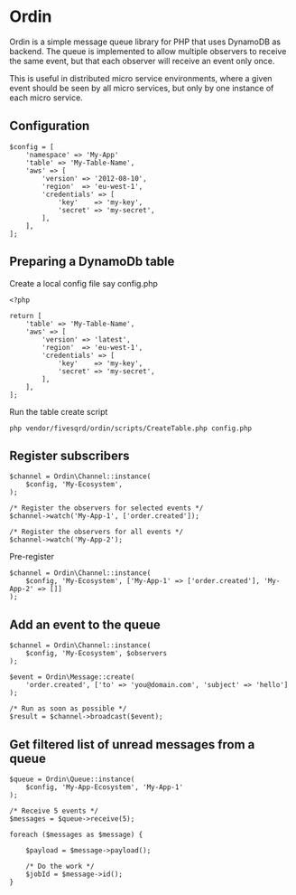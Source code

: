 # Ordin
Ordin is a simple message queue library for PHP that uses DynamoDB as backend. The queue is implemented to allow multiple observers to receive the same event, but that each observer will receive an event only once.

This is useful in distributed micro service environments, where a given event should be seen by all micro services, but only by one instance of each micro service.

## Configuration
```
$config = [
    'namespace' => 'My-App'
    'table' => 'My-Table-Name',
    'aws' => [
        'version' => '2012-08-10',
        'region'  => 'eu-west-1',
        'credentials' => [
            'key'    => 'my-key',
            'secret' => 'my-secret',
        ],
    ],
];
```

## Preparing a DynamoDb table
Create a local config file say config.php

```
<?php

return [
    'table' => 'My-Table-Name',
    'aws' => [
        'version' => 'latest',
        'region'  => 'eu-west-1',
        'credentials' => [
            'key'    => 'my-key',
            'secret' => 'my-secret',
        ],
    ],
];
```

Run the table create script
```
php vendor/fivesqrd/ordin/scripts/CreateTable.php config.php
```

## Register subscribers
```
$channel = Ordin\Channel::instance(
    $config, 'My-Ecosystem', 
);

/* Register the observers for selected events */
$channel->watch('My-App-1', ['order.created']);

/* Register the observers for all events */
$channel->watch('My-App-2');
```

Pre-register
```
$channel = Ordin\Channel::instance(
    $config, 'My-Ecosystem', ['My-App-1' => ['order.created'], 'My-App-2' => []]
);
```


## Add an event to the queue
```
$channel = Ordin\Channel::instance(
    $config, 'My-Ecosystem', $observers
);

$event = Ordin\Message::create(
    'order.created', ['to' => 'you@domain.com', 'subject' => 'hello']
);

/* Run as soon as possible */
$result = $channel->broadcast($event);
```

## Get filtered list of unread messages from a queue
```
$queue = Ordin\Queue::instance(
    $config, 'My-App-Ecosystem', 'My-App-1'
);

/* Receive 5 events */
$messages = $queue->receive(5);

foreach ($messages as $message) {

    $payload = $message->payload();

    /* Do the work */
    $jobId = $message->id();
}
```